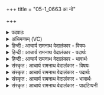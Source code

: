 +++
title = "05-1_0663 आ नो"

+++
<details><summary>पदपाठः</summary>

आ꣢। नः꣣। मित्रा। मि। त्रा। वरुणा। घृतैः꣢। ग꣡व्यू꣢꣯तिम्। गो। यू꣣तिम्। उक्षतम्। म꣡ध्वा꣢꣯। र꣡जा꣢꣯ꣳसि। सुक्रतू। सु। क्रतूइ꣡ति꣢। ६६३।
</details>

<details><summary>अधिमन्त्रम् (VC)</summary>

- मित्रावरुणौ
- विश्वामित्रो गाथिनो जमदग्निर्वा
- गायत्री
- षड्जः
</details>

<details><summary>हिन्दी : आचार्य रामनाथ वेदालंकार - विषयः</summary>

अगले मन्त्र में फिर मित्र वरुण नाम से परमात्मा और जीवात्मा की स्तुति की गयी है।
</details>

<details><summary>हिन्दी : आचार्य रामनाथ वेदालंकार - पदार्थः</summary>

पदार्थान्वय -  हे (शुचिव्रता) पवित्र कर्मोंवाले परमात्मा और जीवात्मा ! (उरुशंसा) बहुत प्रशंसा को प्राप्त, (नमोवृधा) नमस्कार को ग्रहण कर बढ़ानेवाले व नमस्कार के प्रदान से वृद्धि४ को प्राप्त तुम (दक्षस्य) बल की (मह्ना) महिमा से और (द्राघिष्ठाभिः) अतिशय दीर्घ क्रियाओं, सम्पत्तियों वा स्तुतियों से (राजथः) राजा बने हुए हो ॥२॥
</details>

<details><summary>हिन्दी : आचार्य रामनाथ वेदालंकार - भावार्थः</summary>

भावार्थ -  सम्पूर्ण ब्रह्माण्ड के सम्राट् महाबली परमेश्वर का ध्यान करके और देहपिण्ड के सम्राट् जीवात्मा को भली-भाँति उद्बोधन देकर सब स्त्री-पुरुषों को अपनी उन्नति करनी चाहिए ॥२॥
</details>

<details><summary>संस्कृत : आचार्य रामनाथ वेदालंकार - विषयः</summary>

अथ पुनर्मित्रावरुणनाम्ना परमात्मजीवात्मानौ स्तौति।
</details>

<details><summary>संस्कृत : आचार्य रामनाथ वेदालंकार - पदार्थः</summary>

पदार्थान्वय -  अगले मन्त्र में फिर मित्र वरुण नाम से परमात्मा और जीवात्मा की स्तुति की गयी है।
</details>

<details><summary>संस्कृत : आचार्य रामनाथ वेदालंकार - भावार्थः</summary>

भावार्थ -  हे (शुचिव्रता) शुचिव्रतौ पवित्रकर्माणौ मित्रावरुणौ परमात्मजीवात्मानौ ! (उरुशंसा) उरुशंसौ बहुप्रशंसितौ, (नमोवृधा) नमोवृधौ नमसा नमस्कारग्रहणेन नमस्कारदानेन च वर्धकवृद्धौ२ युवाम् (दक्षस्य) बलस्य मह्ना महिम्ना, (द्राघिष्ठाभिः३) अतिशयेन दीर्घाभिः क्रियाभिः सम्पद्भिः स्तुतिभिश्च (राजथः) राजेथे ॥२॥
</details>

<details><summary>संस्कृत : आचार्य रामनाथ वेदालंकार - पादटिप्पनी</summary>

टिप्पनी -   १. ऋ० ३।६२।१७, ऋग्भाष्ये दयानन्दर्षिणा मन्त्रोऽयमध्यापकोपदेशकविषये व्याख्यातः। २. नमस्कारैर्वृद्धौ—इति वि०। परमात्मा नमस्कारग्रहणेन मनुष्यं वर्धयति, जीवात्मा च नमस्कारदानेन वर्धते उन्नतिं प्राप्नोति। ३. द्राघिष्ठाभिः अत्यन्तं दीर्घाभिः पुरुषार्थयुक्ताभिः क्रियाभिः इति ऋ० ३।६२।१७ भाष्ये द०। ४. परमात्मा नमस्कार को ग्रहण कर मनुष्य को बढ़ाता है और जीवात्मा नमस्कार के प्रदान से उन्नत होता है।
</details>